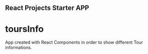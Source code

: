 ## React Projects Starter APP
# toursInfo

App created with React Components in order to show different Tour informations.
